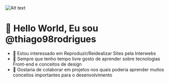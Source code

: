 ![Alt text](https://i.pinimg.com/originals/4e/dd/13/4edd133344e2aa09e4ccd659a379f192.gif)
# 👋 Hello World, Eu sou @thiago98rodrigues
- 👀 Estou interessado em Reproduzir/Reidealizar Sites pela Interwebs
- 🌱 Sempre que tenho tempo livre gosto de aprender sobre tecnologias Front-end e conceitos de design
- 💞️ Gostaria de colaborar em projetos nos quais poderia aprender muitos conceitos importantes para o desenvolvimento

<!---
thiago98rodrigues/thiago98rodrigues is a ✨ special ✨ repository because its `README.md` (this file) appears on your GitHub profile.
You can click the Preview link to take a look at your changes.
--->
